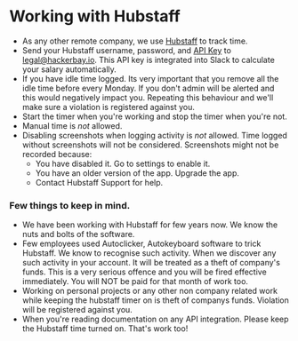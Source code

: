 # Working with Hubstaff

- As any other remote company, we use [Hubstaff](https://www.hubstaff.com) to track time.
- Send your Hubstaff username, password, and [API Key](https://developer.hubstaff.com/) to legal@hackerbay.io. This API key is integrated into Slack to calculate your salary automatically.
- If you have idle time logged. Its very important that you remove all the idle time before every Monday. If you don't admin will be alerted and this would negatively impact you. Repeating this behaviour and we'll make sure a violation is registered against you. 
- Start the timer when you're working and stop the timer when you're not.
- Manual time is *not* allowed.
- Disabling screenshots when logging activity is *not* allowed. Time logged without screenshots will not be considered. Screenshots might not be recorded because:
  - You have disabled it. Go to settings to enable it.
  - You have an older version of the app. Upgrade the app.
  - Contact Hubstaff Support for help.
  

### Few things to keep in mind.

- We have been working with Hubstaff for few years now. We know the nuts and bolts of the software.
- Few employees used Autoclicker, Autokeyboard software to trick Hubstaff. We know to recognise such activity. When we discover any such activity in your account. It will be treated as a theft of company's funds. This is a very serious offence and you will be fired effective immediately. You will NOT be paid for that month of work too.  
- Working on personal projects or any other non company related work while keeping the hubstaff timer on is theft of companys funds. Violation will be registered against you. 
- When you're reading documentation on any API integration. Please keep the Hubstaff time turned on. That's work too! 
